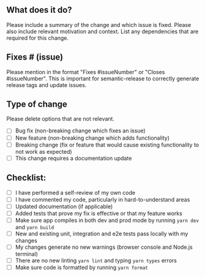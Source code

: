 ## What does it do?

Please include a summary of the change and which issue is fixed. Please also include relevant motivation and context. List any dependencies that are required for this change.

## Fixes # (issue)

Please mention in the format "Fixes #issueNumber" or "Closes #issueNumber".
This is important for semantic-release to correctly generate release tags and update issues.

## Type of change

Please delete options that are not relevant.

- [ ] Bug fix (non-breaking change which fixes an issue)
- [ ] New feature (non-breaking change which adds functionality)
- [ ] Breaking change (fix or feature that would cause existing functionality to not work as expected)
- [ ] This change requires a documentation update

## Checklist:

- [ ] I have performed a self-review of my own code
- [ ] I have commented my code, particularly in hard-to-understand areas
- [ ] Updated documentation (if applicable)
- [ ] Added tests that prove my fix is effective or that my feature works
- [ ] Make sure app compiles in both dev and prod mode by running `yarn dev` and `yarn build`
- [ ] New and existing unit, integration and e2e tests pass locally with my changes
- [ ] My changes generate no new warnings (browser console and Node.js terminal)
- [ ] There are no new linting `yarn lint` and typing `yarn types` errors
- [ ] Make sure code is formatted by running `yarn format`
